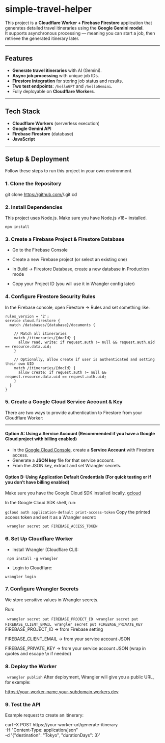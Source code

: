 # simple-travel-helper



This project is a **Cloudflare Worker + Firebase Firestore** application that generates detailed travel itineraries using the **Google Gemini model**.  
It supports asynchronous processing — meaning you can start a job, then retrieve the generated itinerary later.

---

## Features
- **Generate travel itineraries** with AI (Gemini).
- **Async job processing** with unique job IDs.
- **Firestore integration** for storing job status and results.
- **Two test endpoints**: `/helloGPT` and `/helloGemini`.
- Fully deployable on **Cloudflare Workers**.

---

## Tech Stack
- **Cloudflare Workers** (serverless execution)
- **Google Gemini API**
- **Firebase Firestore** (database)
- **JavaScript**

---
## Setup & Deployment

Follow these steps to run this project in your own environment.


### 1. Clone the Repository


git clone https://github.com/<your-username>/<your-repo>.git
cd <your-repo>
### 2. Install Dependencies

This project uses Node.js.
Make sure you have Node.js v18+ installed.

```npm install```

### 3. Create a Firebase Project & Firestore Database
- Go to the Firebase Console

- Create a new Firebase project (or select an existing one)

- In Build → Firestore Database, create a new database in Production mode

- Copy your Project ID (you will use it in Wrangler config later)

### 4. Configure Firestore Security Rules
In the Firebase console, open Firestore → Rules and set something like:

```
rules_version = '2';
service cloud.firestore {
  match /databases/{database}/documents {
    
    // Match all itineraries
    match /itineraries/{docId} {
      allow read, write: if request.auth != null && request.auth.uid == resource.data.uid;
    }
    
    // Optionally, allow create if user is authenticated and setting their own UID
    match /itineraries/{docId} {
      allow create: if request.auth != null && request.resource.data.uid == request.auth.uid;
    }
  }
}

```
### 5. Create a Google Cloud Service Account & Key
There are two ways to provide authentication to Firestore from your Cloudflare Worker:

---

#### Option A: Using a Service Account (Recommended if you have a Google Cloud project with billing enabled)

- In the [Google Cloud Console](https://console.cloud.google.com/), create a **Service Account** with Firestore access.
- Generate a **JSON key** file for that service account.
- From the JSON key, extract and set Wrangler secrets.

#### Option B: Using Application Default Credentials (For quick testing or if you don’t have billing enabled)
Make sure you have the Google Cloud SDK installed locally. [gcloud](https://cloud.google.com/sdk/docs/install)

In the Google Cloud SDK shell, run:

```gcloud auth application-default print-access-token```
Copy the printed access token and set it as a Wrangler secret:

``` wrangler secret put FIREBASE_ACCESS_TOKEN```

### 6. Set Up Cloudflare Worker
- Install Wrangler (Cloudflare CLI):


``` npm install -g wrangler```
- Login to Cloudflare:

``` wrangler login ```

### 7. Configure Wrangler Secrets
We store sensitive values in Wrangler secrets.

Run:

``` wrangler secret put FIREBASE_PROJECT_ID```
``` wrangler secret put FIREBASE_CLIENT_EMAIL```
``` wrangler secret put FIREBASE_PRIVATE_KEY```
FIREBASE_PROJECT_ID → from Firebase setting

FIREBASE_CLIENT_EMAIL → from your service account JSON

FIREBASE_PRIVATE_KEY → from your service account JSON (wrap in quotes and escape \n if needed)

### 8. Deploy the Worker

``` wrangler publish```
After deployment, Wrangler will give you a public URL, for example:

https://your-worker-name.your-subdomain.workers.dev

### 9. Test the API
Example request to create an itinerary:

curl -X POST https://your-worker-url/generate-itinerary \
-H "Content-Type: application/json" \
-d '{"destination": "Tokyo", "durationDays": 3}'
